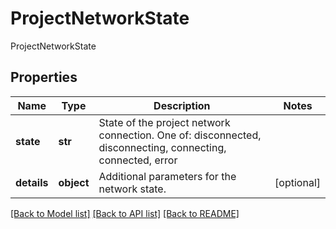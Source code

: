 # ProjectNetworkState

ProjectNetworkState

## Properties
Name | Type | Description | Notes
------------ | ------------- | ------------- | -------------
**state** | **str** | State of the project network connection. One of: disconnected, disconnecting, connecting, connected, error | 
**details** | **object** | Additional parameters for the network state. | [optional] 

[[Back to Model list]](../README.md#documentation-for-models) [[Back to API list]](../README.md#documentation-for-api-endpoints) [[Back to README]](../README.md)


